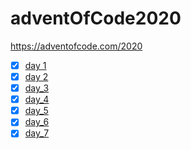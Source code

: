 # adventOfCode2020
https://adventofcode.com/2020

- [x] [day 1](day_1)
- [x] [day 2](day_2)
- [x] [day_3](day_3)
- [x] [day_4](day_4)
- [x] [day_5](day_5)
- [x] [day_6](day_6)
- [x] [day_7](day_7)
